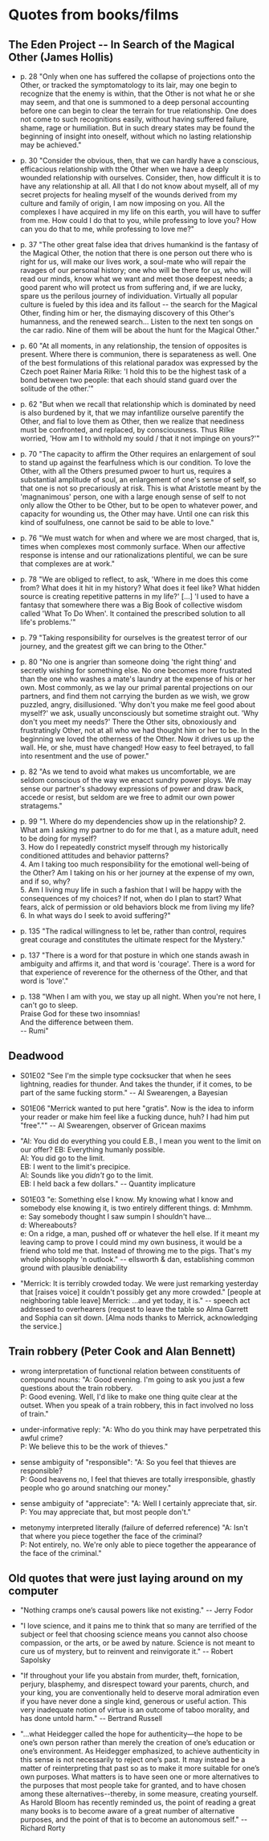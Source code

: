 # Quotes from books/films

## The Eden Project -- In Search of the Magical Other (James Hollis)

- p. 28 "Only when one has suffered the collapse of projections onto the Other, or tracked the symptomatology to its lair, may one begin to recognize that the enemy is within, that the Other is not what he or she may seem, and that one is summoned to a deep personal accounting before one can begin to clear the terrain for true relationship. One does not come to such recognitions easily, without having suffered failure, shame, rage or humiliation. But in such dreary states may be found the beginning of insight into oneself, without which no lasting relationship may be achieved."

- p. 30 "Consider the obvious, then, that we can hardly have a conscious, efficacious relationship with tthe Other when we have a deeply wounded relationship with ourselves. Consider, then, how difficult it is to have any relationship at all. All that I do not know about myself, all of my secret projects for healing myself of the wounds derived from my culture and family of origin, I am now imposing on you. All the complexes I have acquired in my life on this earth, you will have to suffer from me. How could I do that to you, while professing to love you? How can you do that to me, while professing to love me?"

- p. 37 "The other great false idea that drives humankind is the fantasy of the Magical Other, the notion that there is one person out there who is right for us, will make our lives work, a soul-mate who will repair the ravages of our personal history; one who will be there for us, who will read our minds, know what we want and meet those deepest needs; a good parent who will protect us from suffering and, if we are lucky, spare us the perilous journey of individuation. Virtually all popular culture is fueled by this idea and its fallout -- the search for the Magical Other, finding him or her, the dismaying discovery of this Other's humanness, and the renewed search... Listen to the next ten songs on the car radio. Nine of them will be about the hunt for the Magical Other."

- p. 60 "At all moments, in any relationship, the tension of opposites is present. Where there is communion, there is separateness as well. One of the best formulations of this relational paradox was expressed by the Czech poet Rainer Maria Rilke: 'I hold this to be the highest task of a bond between two people: that each should stand guard over the solitude of the other.'"

- p. 62 "But when we recall that relationship which is dominated by need is also burdened by it, that we may infantilize ourselve parentify the Other, and fial to love them as Other, then we realize that neediness must be confronted, and replaced, by consciousness. Thus Rilke worried, 'How am I to withhold my sould / that it not impinge on yours?'"

- p. 70 "The capacity to affirm the Other requires an enlargement of soul to stand up against the fearfulness which is our condition. To love the Other, with all the Others presumed pwoer to hurt us, requires a substantial amplitude of soul, an enlargement of one's sense of self, so that one is not so precariously at risk. This is what Aristotle meant by the 'magnanimous' person, one with a large enough sense of self to not only allow the Other to be Other, but to be open to whatever power, and capacity for wounding us, the Other may have. Until one can risk this kind of soulfulness, one cannot be said to be able to love."

- p. 76 "We must watch for when and where we are most charged, that is, times when complexes most commonly surface. When our affective response is intense and our rationalizations plentiful, we can be sure that complexes are at work."

- p. 78 "We are obliged to reflect, to ask, 'Where in me does this come from? What does it hit in my history? What does it feel like? What hidden source is creating repetitive patterns in my life?' [...] 'I used to have a fantasy that somewhere there was a Big Book of collective wisdom called 'What To Do When'. It contained the prescribed solution to all life's problems.'"

- p. 79 "Taking responsibility for ourselves is the greatest terror of our journey, and the greatest gift we can bring to the Other."

- p. 80 "No one is angrier than someone doing 'the right thing' and secretly wishing for something else. No one becomes more frustrated than the one who washes a mate's laundry at the expense of his or her own. Most commonly, as we lay our primal parental projections on our partners, and find them not carrying the burden as we wish, we grow puzzled, angry, disillusioned. 'Why don't you make me feel good about myself?' we ask, usually unconsciously but sometime straight out. 'Why don't you meet my needs?' There the Other sits, obnoxiously and frustratingly Other, not at all who we had thought him or her to be. In the beginning we loved the otherness of the Other. Now it drives us up the wall. He, or she, must have changed! How easy to feel betrayed, to fall into resentment and the use of power."

- p. 82 "As we tend to avoid what makes us uncomfortable, we are seldom conscious of the way we enacct sundry power ploys. We may sense our partner's shadowy expressions of power and draw back, accede or resist, but seldom are we free to admit our own power stratagems."

- p. 99 "1. Where do my dependencies show up in the relationship?
   2. What am I asking my partner to do for me that I, as a mature adult, need to be doing for myself?  
   3. How do I repeatedly constrict myself through my historically conditioned attitudes and behavior patterns?  
   4. Am I taking too much responsibility for the emotional well-being of the Other? Am I taking on his or her journey at the expense of my own, and if so, why?  
   5. Am I living muy life in such a fashion that I will be happy with the consequences of my choices? If not, when do I plan to start? What fears, alck of permission or old behaviors block me from living my life?  
   6. In what ways do I seek to avoid suffering?"

- p. 135 "The radical willingness to let be, rather than control, requires great courage and constitutes the ultimate respect for the Mystery."

- p. 137 "There is a word for that posture in which one stands awash in ambiguity and affirms it, and that word is 'courage'. There is a word for that experience of reverence for the otherness of the Other, and that word is 'love'."

- p. 138 "When I am with you, we stay up all night.
   When you're not here, I can't go to sleep.  
   Praise God for these two insomnias!  
   And the difference between them.  
   -- Rumi"

## Deadwood

- S01E02 "See I'm the simple type cocksucker that when he sees lightning, readies for thunder. And takes the thunder, if it comes, to be part of the same fucking storm." -- Al Swearengen, a Bayesian

- S01E06 "Merrick wanted to put here "gratis". Now is the idea to inform your reader or make him feel like a fucking dunce, huh? I had him put "free"."" -- Al Swearengen, observer of Gricean maxims

- "Al: You did do everything you could E.B., I mean you went to the limit on our offer?
   EB: Everything humanly possible.  
   Al: You did go to the limit.  
   EB: I went to the limit's precipice.  
   Al: Sounds like you _didn't_ go to the limit.  
   EB: I held back a few dollars." -- Quantity implicature

- S01E03 "e: Something else I know. My knowing what I know and somebody else knowing it, is two entirely different things. 
   d: Mmhmm.  
   e: Say somebody thought I saw sumpin I shouldn't have...  
   d: Whereabouts?  
   e: On a ridge, a man, pushed off or whatever the hell else. If it meant my leaving camp to prove I could mind my own business, it would be a friend who told me that. Instead of throwing me to the pigs. That's my whole philosophy 'n outlook." -- ellsworth & dan, establishing common ground with plausible deniability

- "Merrick: It is terribly crowded today. We were just remarking yesterday that [raises voice] it couldn't possibly get any more crowded." [people at neighboring table leave]
   Merrick: ...and yet today, it is." -- speech act addressed to overhearers (request to leave the table so Alma Garrett and Sophia can sit down. [Alma nods thanks to Merrick, acknowledging the service.]

## Train robbery (Peter Cook and Alan Bennett)

- wrong interpretation of functional relation between constituents of compound nouns:
   "A: Good evening. I'm going to ask you just a few questions about the train robbery.  
   P: Good evening. Well, I'd like to make one thing quite clear at the outset. When you speak of a train robbery, this in fact involved no loss of train."

- under-informative reply:
   "A: Who do you think may have perpetrated this awful crime?  
   P: We believe this to be the work of thieves."

- sense ambiguity of "responsible":
   "A: So you feel that thieves are responsible?  
   P: Good heavens no, I feel that thieves are totally irresponsible, ghastly people who go around snatching our money."

- sense ambiguity of "appreciate": 
   "A: Well I certainly appreciate that, sir.  
   P: You may appreciate that, but most people don't."

- metonymy interpreted literally (failure of deferred reference)
   "A: Isn't that where you piece together the face of the criminal?  
   P: Not entirely, no. We're only able to piece together the appearance of the face of the criminal."

## Old quotes that were just laying around on my computer


- "Nothing cramps one’s causal powers like not existing." -- Jerry Fodor

- "I love science, and it pains me to think that so many are terrified of the subject or feel that choosing science means you cannot also choose compassion, or the arts, or be awed by nature. Science is not meant to cure us of mystery, but to reinvent and reinvigorate it." -- Robert Sapolsky

- "If throughout your life you abstain from murder, theft, fornication, perjury, blasphemy, and disrespect toward your parents, church, and your king, you are conventionally held to deserve moral admiration even if you have never done a single kind, generous or useful action. This very inadequate notion of virtue is an outcome of taboo morality, and has done untold harm." -- Bertrand Russell

- "...what Heidegger called the hope for authenticity—the hope to be one’s own person rather than merely the creation of one’s education or one’s environment. As Heidegger emphasized, to achieve authenticity in this sense is not necessarily to reject one’s past. It may instead be a matter of reinterpreting that past so as to make it more suitable for one’s own purposes. What matters is to have seen one or more alternatives to the purposes that most people take for granted, and to have chosen among these alternatives--thereby, in some measure, creating yourself. As Harold Bloom has recently reminded us, the point of reading a great many books is to become aware of a great number of alternative purposes, and the point of that is to become an autonomous self." -- Richard Rorty